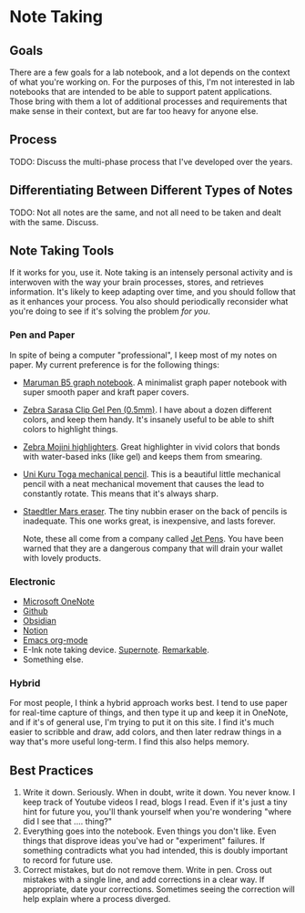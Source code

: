 # Note Taking

## Goals

There are a few goals for a lab notebook, and a lot depends on the context of
what you're working on. For the purposes of this, I'm not interested in lab
notebooks that are intended to be able to support patent applications. Those
bring with them a lot of additional processes and requirements that make sense
in their context, but are far too heavy for anyone else.

## Process

TODO: Discuss the multi-phase process that I've developed over the years.

## Differentiating Between Different Types of Notes

TODO: Not all notes are the same, and not all need to be taken and dealt
with the same. Discuss.

## Note Taking Tools

If it works for you, use it. Note taking is an intensely personal activity and
is interwoven with the way your brain processes, stores, and retrieves
information. It's likely to keep adapting over time, and you should follow that
as it enhances your process. You also should periodically reconsider what you're
doing to see if it's solving the problem _for you_.

### Pen and Paper

In spite of being a computer "professional", I keep most of my notes on paper.
My current preference is for the following things:

* [Maruman B5 graph
  notebook](https://www.jetpens.com/Maruman-Spiral-Note-Basic-Notebook-B5-Graph-80-Sheets/pd/20908).
  A minimalist graph paper notebook with super smooth paper and kraft paper
  covers.
* [Zebra Sarasa Clip Gel Pen
  (0.5mm)](https://www.jetpens.com/search?q=zebra+sarasa&v=2&f=cb71d968eb72ebc8_89d5a6676ad6dc20_a4ac441aec235eb1cd5fbcfbc64dc408).
  I have about a dozen different colors, and keep them handy. It's insanely
  useful to be able to shift colors to highlight things.
* [Zebra Mojini
  highlighters](https://www.jetpens.com/Zebra-Justfit-Mojini-Line-Highlighter-5-Color-Set/pd/25209).
  Great highlighter in vivid colors that bonds with water-based inks (like gel)
  and keeps them from smearing.
* [Uni Kuru Toga mechanical
  pencil](https://www.jetpens.com/Uni-Kuru-Toga-Roulette-Mechanical-Pencil-0.5-mm-Gun-Metallic-Body/pd/6547).
  This is a beautiful little mechanical pencil with a neat mechanical movement
  that causes the lead to constantly rotate. This means that it's always sharp.
* [Staedtler Mars
  eraser](https://www.jetpens.com/Staedtler-Mars-Plastic-Eraser/pd/7968). The
  tiny nubbin eraser on the back of pencils is inadequate. This one works great,
  is inexpensive, and lasts forever.

  Note, these all come from a company called [Jet
  Pens](https://www.jetpens.com). You have been warned that they are a dangerous
  company that will drain your wallet with lovely products.

### Electronic

* [Microsoft OneNote](https://www.onenote.com)
* [Github](https://github.com)
* [Obsidian](https://obsidian.md/)
* [Notion](https://www.notion.so/)
* [Emacs org-mode](https://orgmode.org/)
* E-Ink note taking device. [Supernote](https://supernote.com/). [Remarkable](https://remarkable.com/).
* Something else. 

### Hybrid

For most people, I think a hybrid approach works best. I tend to use paper for
real-time capture of things, and then type it up and keep it in OneNote, and if
it's of general use, I'm trying to put it on this site. I find it's much easier
to scribble and draw, add colors, and then later redraw things in a way that's
more useful long-term. I find this also helps memory.

## Best Practices

1. Write it down. Seriously. When in doubt, write it down. You never know. I
   keep track of Youtube videos I read, blogs I read. Even if it's just a tiny
   hint for future you, you'll thank yourself when you're wondering "where did I
   see that .... thing?"
2. Everything goes into the notebook. Even things you don't like. Even things
   that disprove ideas you've had or "experiment" failures. If something
   contradicts what you had intended, this is doubly important to record for
   future use.
3. Correct mistakes, but do not remove them. Write in pen. Cross out mistakes
   with a single line, and add corrections in a clear way. If appropriate, date
   your corrections. Sometimes seeing the correction will help explain where a
   process diverged.